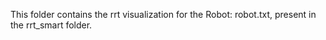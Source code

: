 This folder contains the rrt visualization for the Robot: robot.txt, present in the rrt_smart folder.
